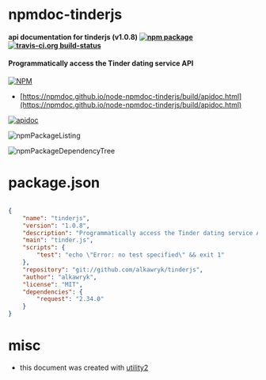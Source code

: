 # npmdoc-tinderjs

#### api documentation for  tinderjs (v1.0.8)  [![npm package](https://img.shields.io/npm/v/npmdoc-tinderjs.svg?style=flat-square)](https://www.npmjs.org/package/npmdoc-tinderjs) [![travis-ci.org build-status](https://api.travis-ci.org/npmdoc/node-npmdoc-tinderjs.svg)](https://travis-ci.org/npmdoc/node-npmdoc-tinderjs)

#### Programmatically access the Tinder dating service API

[![NPM](https://nodei.co/npm/tinderjs.png?downloads=true&downloadRank=true&stars=true)](https://www.npmjs.com/package/tinderjs)

- [https://npmdoc.github.io/node-npmdoc-tinderjs/build/apidoc.html](https://npmdoc.github.io/node-npmdoc-tinderjs/build/apidoc.html)

[![apidoc](https://npmdoc.github.io/node-npmdoc-tinderjs/build/screenCapture.buildCi.browser.%252Ftmp%252Fbuild%252Fapidoc.html.png)](https://npmdoc.github.io/node-npmdoc-tinderjs/build/apidoc.html)

![npmPackageListing](https://npmdoc.github.io/node-npmdoc-tinderjs/build/screenCapture.npmPackageListing.svg)

![npmPackageDependencyTree](https://npmdoc.github.io/node-npmdoc-tinderjs/build/screenCapture.npmPackageDependencyTree.svg)



# package.json

```json

{
    "name": "tinderjs",
    "version": "1.0.8",
    "description": "Programmatically access the Tinder dating service API",
    "main": "tinder.js",
    "scripts": {
        "test": "echo \"Error: no test specified\" && exit 1"
    },
    "repository": "git://github.com/alkawryk/tinderjs",
    "author": "alkawryk",
    "license": "MIT",
    "dependencies": {
        "request": "2.34.0"
    }
}
```



# misc
- this document was created with [utility2](https://github.com/kaizhu256/node-utility2)
